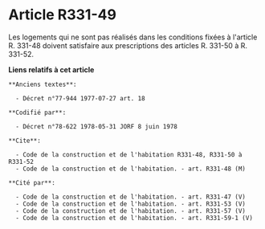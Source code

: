 # Article R331-49

Les logements qui ne sont pas réalisés dans les conditions fixées à l'article R. 331-48 doivent satisfaire aux prescriptions
des articles R. 331-50 à R. 331-52.

**Liens relatifs à cet article**

	**Anciens textes**:

	  - Décret n°77-944 1977-07-27 art. 18

	**Codifié par**:

	  - Décret n°78-622 1978-05-31 JORF 8 juin 1978

	**Cite**:

	  - Code de la construction et de l'habitation R331-48, R331-50 à R331-52
	  - Code de la construction et de l'habitation. - art. R331-48 (M)

	**Cité par**:

	  - Code de la construction et de l'habitation. - art. R331-47 (V)
	  - Code de la construction et de l'habitation. - art. R331-53 (V)
	  - Code de la construction et de l'habitation. - art. R331-57 (V)
	  - Code de la construction et de l'habitation. - art. R331-59-1 (V)
